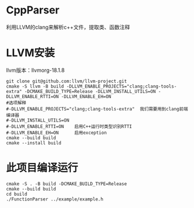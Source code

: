# CppParser
利用LLVM的clang来解析c++文件，提取类、函数注释

# LLVM安装
llvm版本：llvmorg-18.1.8
```
git clone git@github.com:llvm/llvm-project.git
cmake -S llvm -B build -DLLVM_ENABLE_PROJECTS="clang;clang-tools-extra" -DCMAKE_BUILD_TYPE=Release -DLLVM_INSTALL_UTILS=ON -DLLVM_ENABLE_RTTI=ON -DLLVM_ENABLE_EH=ON
#选项解释
#-DLLVM_ENABLE_PROJECTS="clang;clang-tools-extra"  我们需要用到clang前端编译器
#-DLLVM_INSTALL_UTILS=ON
#-DLLVM_ENABLE_RTTI=ON    启用C++运行时类型识别RTTI
#-DLLVM_ENABLE_EH=ON      启用exception
cmake --build build
cmake --install build
```

# 此项目编译运行
```angular2html
cmake -S . -B build -DCMAKE_BUILD_TYPE=Release
cmake --build build
cd build
./FunctionParser ../example/example.h
```
